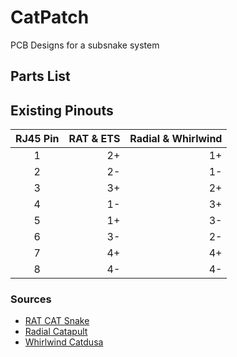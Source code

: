 # CatPatch
PCB Designs for a subsnake system






## Parts List

## Existing Pinouts
| RJ45 Pin | RAT & ETS | Radial & Whirlwind |
| :---: | ---------: | ------: |
|   1 | 2+ | 1+ |
|   2 | 2- | 1- |
|   3 | 3+ | 2+ |
|   4 | 1- | 3+ |
|   5 | 1+ | 3- |
|   6 | 3- | 2- |
|   7 | 4+ | 4+ |
|   8 | 4- | 4- |

### Sources
* [RAT CAT Snake](http://www.ratsoundsales.com/mm5/pdf/etherCON_wiring_diagram.pdf)
* [Radial Catapult](http://www.radialeng.com/pdfs/Catapult-userguide.pdf)
* [Whirlwind Catdusa](http://whirlwindusa.com/media/uploads/catdusa_manual.pdf)
